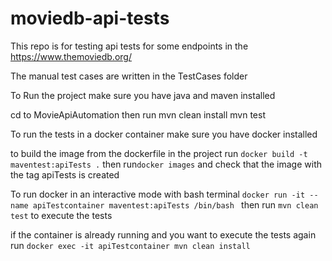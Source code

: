 # moviedb-api-tests
This repo is for testing  api tests for some endpoints in the https://www.themoviedb.org/

The manual test cases are written in the TestCases folder

To Run the project make sure you have java and maven installed

cd to MovieApiAutomation then run
mvn clean install
mvn test

To run the tests in a docker container
make sure you have docker installed 

to build the image from the dockerfile in the project run
`docker build -t maventest:apiTests .`
then run`docker images` 
and check that the image with the tag apiTests is created

To run docker in an interactive mode with bash terminal
`docker run -it --name apiTestcontainer maventest:apiTests /bin/bash
`
then run `mvn clean test` to execute the tests

if the container is already running and you want to execute the tests again run
`docker exec -it apiTestcontainer mvn clean install
`